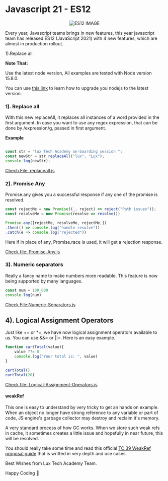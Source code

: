#  Javascript 21 - ES12
<div align="center">
    
![ES12 IMAGE](https://github.com/LuxTechAcademy/JavaScript-2021/blob/main/es12.png) 

</div>

Every year, Javascript teams brings in new features, this year javascript team has released ES12 (JavaScript 2021)  with  4 new features, which are almost in production rollout.

1).Replace all 



**Note That:**

Use the latest node version,  All examples are tested with Node version 15.8.0.

You can use [this link](https://stackoverflow.com/questions/46210077/how-to-upgrade-nodejs-to-latest-version/46210606) to learn how to upgrade you nodejs to the latest version.

### **1). Replace all**

With this new replaceAll, it replaces all instances of a word provided in the first argument. In case you want to use any regex expression, that can be done by /expression/g, passed in first argument. 

**Example**

~~~javascript

const str = "lux Tech Academy on-boarding session ";
const newStr = str.replaceAll("lux", "Lux");
console.log(newStr);

~~~ 
[Chech File: replaceall.js ](https://github.com/LuxTechAcademy/JavaScript-2021/blob/main/replaceall.js)

### **2). Promise Any**

Promise.any gives you a successful response if any one of the promise is resolved. 

~~~javascript
const rejectMe = new Promise((_, reject) => reject("Path issues"));
const resolveMe = new Promise(resolve => resolve())

Promise.any([rejectMe, resolveMe, rejectMe,])
.then(() => console.log("handle resolve"))
.catch(e => console.log("rejected"))
~~~

Here if in place of any, Promise.race is used, it will get a rejection response. 

[Check file: Promise-Any.js](https://github.com/LuxTechAcademy/JavaScript-2021/blob/main/Promise-Any.js)

### **3). Numeric separators**

Really a fancy name to make numbers more readable. This feature is now being supported by many languages.

~~~javascript
const num = 100_000
console.log(num)

~~~ 

[Check File:Numeric-Separators.js](https://github.com/LuxTechAcademy/JavaScript-2021/blob/main/Numeric-Separators.js)

## **4). Logical Assignment Operators**

Just like += or *=, we have now logical assignment operators available to us. You can use &&= or ||=. Here is an easy example. 

~~~javascript 
function cartTotal(value){
    value ??= 0
    console.log("Your total is: ", value)
}

cartTotal()
cartTotal(20)
~~~

[Check file: Logical-Assignment-Operators.js](https://github.com/LuxTechAcademy/JavaScript-2021/blob/main/Logical-Assignment-Operators.js)

#### **weakRef**
This one is easy to understand by very tricky to get an hands on example. When an object no longer have strong reference to any variable or part of code, JS engine's garbage collector may destroy and reclaim it's memory.

A very standard process of how GC works. When we store such weak refs in cache, it sometimes creates a little issue and hopefully in near future, this will be resolved. 

You should really take some time and read this official [TC 39 WeakRef proposal guide](https://github.com/tc39/proposal-weakrefs/blob/master/reference.md) that is writted in very depth and use cases.

Best Wishes from Lux Tech Academy Team.

Happy Coding 🥳


